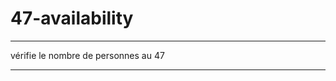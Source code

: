 # 47-availability

----------------------------------------------

vérifie le nombre de personnes au 47

----------------------------------------------
